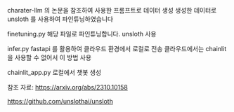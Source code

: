 
charater-llm 의 논문을 참조하여 사용한 프롬프트로 데이터 생성
생성한 데이터로 unsloth 를 사용하여 파인튜닝하였습니다

finetuning.py
해당 파일로 파인튜닝합니다. unsloth 사용

infer.py 
fastapi 를 활용하여 클라우드 환경에서 로컬로 전송
클라우드에서는 chainlit 을 사용할 수 없어서 이 방법 사용

chainlit_app.py
로컬에서 챗봇 생성

참조 자료: 
https://arxiv.org/abs/2310.10158

https://github.com/unslothai/unsloth
